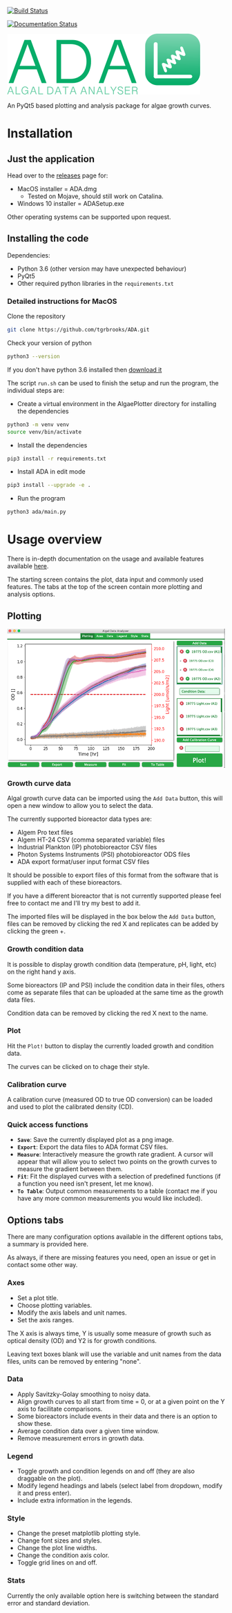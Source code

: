 [![Build Status](https://circleci.com/gh/tgrbrooks/ADA.svg?style=shield)](https://app.circleci.com/pipelines/github/tgrbrooks/ADA)

[![Documentation Status](https://readthedocs.org/projects/algaeplotter/badge/?version=latest)](https://algaeplotter.readthedocs.io/en/latest/?badge=latest)

![Logo](/images/logo_v2.png)

An PyQt5 based plotting and analysis package for algae growth curves.

# Installation

## Just the application

Head over to the [releases](https://github.com/tgrbrooks/ADA/releases) page for:
* MacOS installer = ADA.dmg
  * Tested on Mojave, should still work on Catalina.
* Windows 10 installer = ADASetup.exe

Other operating systems can be supported upon request.

## Installing the code

Dependencies:
* Python 3.6 (other version may have unexpected behaviour)
* PyQt5
* Other required python libraries in the `requirements.txt`

### Detailed instructions for MacOS

Clone the repository

```bash
git clone https://github.com/tgrbrooks/ADA.git
```

Check your version of python

```bash
python3 --version
```

If you don't have python 3.6 installed then [download it](https://docs.python-guide.org/starting/install3/osx/)

The script `run.sh` can be used to finish the setup and run the program, the individual steps are:

* Create a virtual environment in the AlgaePlotter directory for installing the dependencies

```bash
python3 -m venv venv
source venv/bin/activate
```

* Install the dependencies

```bash
pip3 install -r requirements.txt
```

* Install ADA in edit mode

```bash
pip3 install --upgrade -e .
```

* Run the program

```bash
python3 ada/main.py
```

# Usage overview

There is in-depth documentation on the usage and available features available [here](https://algaeplotter.readthedocs.io/en/latest/).

The starting screen contains the plot, data input and commonly used features.
The tabs at the top of the screen contain more plotting and analysis options.

## Plotting

![Plotting Screen](/images/plotting_screen.png)

### Growth curve data

Algal growth curve data can be imported using the `Add Data` button, this will open a new window to allow you to select the data.

The currently supported bioreactor data types are:
* Algem Pro text files
* Algem HT-24 CSV (comma separated variable) files
* Industrial Plankton (IP) photobioreactor CSV files
* Photon Systems Instruments (PSI) photobioreactor ODS files
* ADA export format/user input format CSV files

It should be possible to export files of this format from the software that is supplied with each of these bioreactors.

If you have a different bioreactor that is not currently supported please feel free to contact me and I'll try my best to add it.

The imported files will be displayed in the box below the `Add Data` button, files can be removed by clicking the red X and replicates can be added by clicking the green +.

### Growth condition data

It is possible to display growth condition data (temperature, pH, light, etc) on the right hand y axis.

Some bioreactors (IP and PSI) include the condition data in their files, others come as separate files that can be uploaded at the same time as the growth data files.

Condition data can be removed by clicking the red X next to the name.

### Plot

Hit the `Plot!` button to display the currently loaded growth and condition data.

The curves can be clicked on to chage their style.

### Calibration curve

A calibration curve (measured OD to true OD conversion) can be loaded and used to plot the calibrated density (CD).

### Quick access functions

* **`Save`**: Save the currently displayed plot as a png image.
* **`Export`**: Export the data files to ADA format CSV files.
* **`Measure`**: Interactively measure the growth rate gradient. A cursor will appear that will allow you to select two points on the growth curves to measure the gradient between them.
* **`Fit`**: Fit the displayed curves with a selection of predefined functions (if a function you need isn't present, let me know).
* **`To Table`**: Output common measurements to a table (contact me if you have any more common measurements you would like included).

## Options tabs

There are many configuration options available in the different options tabs, a summary is provided here.

As always, if there are missing features you need, open an issue or get in contact some other way.

### Axes

* Set a plot title.
* Choose plotting variables.
* Modify the axis labels and unit names.
* Set the axis ranges.

The X axis is always time, Y is usually some measure of growth such as optical density (OD) and Y2 is for growth conditions.

Leaving text boxes blank will use the variable and unit names from the data files, units can be removed by entering "none".

### Data

* Apply Savitzky-Golay smoothing to noisy data.
* Align growth curves to all start from time = 0, or at a given point on the Y axis to facilitate comparisons.
* Some bioreactors include events in their data and there is an option to show these.
* Average condition data over a given time window.
* Remove measurement errors in growth data.

### Legend

* Toggle growth and condition legends on and off (they are also draggable on the plot).
* Modify legend headings and labels (select label from dropdown, modify it and press enter).
* Include extra information in the legends.

### Style

* Change the preset matplotlib plotting style.
* Change font sizes and styles.
* Change the plot line widths.
* Change the condition axis color.
* Toggle grid lines on and off.

### Stats

Currently the only available option here is switching between the standard error and standard deviation.
